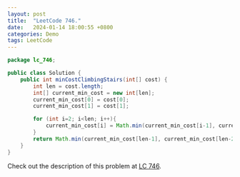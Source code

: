 ```yaml
---
layout: post
title:  "LeetCode 746."
date:   2024-01-14 18:00:55 +0800
categories: Demo
tags: LeetCode
---
```


```java
package lc_746;

public class Solution {
    public int minCostClimbingStairs(int[] cost) {
        int len = cost.length;
        int[] current_min_cost = new int[len];
        current_min_cost[0] = cost[0];
        current_min_cost[1] = cost[1];

        for (int i=2; i<len; i++){
            current_min_cost[i] = Math.min(current_min_cost[i-1], current_min_cost[i-2]) + cost[i];
        }
        return Math.min(current_min_cost[len-1], current_min_cost[len-2]);
    }
}
```

Check out the description of this problem at [LC 746][LC-746].

[LC-746]: https://leetcode.com/problemset/?search=746&page=1
